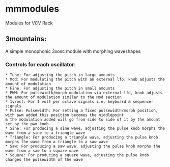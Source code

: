 # mmmodules
Modules for VCV Rack

## 3mountains:
  A simple monophonic 3xosc module with morphing waveshapes
  
  ### Controls for each oscillator:
    * Tune: For adjusting the pitch in large amounts
    * Mod: For modulating the pitch with an external lfo, knob adjusts the amount of modulation
    * Fine: For adjusting the pitch in small amounts
    * PWM: For pulsewidth/morph modulation via external lfo, knob adjusts the amount of modulation similar to the Mod section
    * 1v/oct: For 1 volt per octave signals i.e. keyboard & sequencer signals
    * Pulse: Pulsewidth: For setting a fixed pulsewidth/morph position, with pwm added this position becomes the middlepoint
    & the modulation added will go from side to side of it by the amount set by the pwm knob.
    * Sine: For producing a sine wave, adjusting the pulse knob morphs the wave from a sine to a triangle wave
    * Triangle: For producing a triangle wave, adjusting the pulse knob morphs the wave from a triangle to a saw wave
    * Saw: For producing a saw wave, adjusting the pulse knob morphs the wave from a saw to a square wave
    * Square: For producing a square wave, adjusting the pulse knob changes the pulsewidth of the wave
  
